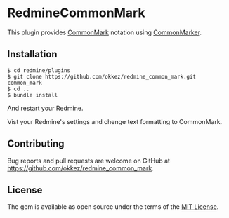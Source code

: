 # RedmineCommonMark

This plugin provides [CommonMark](http://commonmark.org/) notation using [CommonMarker](https://github.com/gjtorikian/commonmarker).

## Installation

```text
$ cd redmine/plugins
$ git clone https://github.com/okkez/redmine_common_mark.git common_mark
$ cd ..
$ bundle install
```

And restart your Redmine.

Vist your Redmine's settings and chenge text formatting to CommonMark.

## Contributing

Bug reports and pull requests are welcome on GitHub at https://github.com/okkez/redmine_common_mark.

## License

The gem is available as open source under the terms of the [MIT License](http://opensource.org/licenses/MIT).
